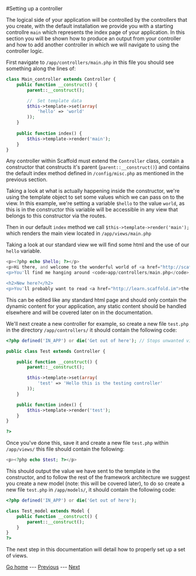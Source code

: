 #Setting up a controller

The logical side of your application will be controlled by the controllers that you create, with the default installation we provide you with a starting controllre ```main``` which represents the index page of your application. In this section you will be shown how to produce an output from your controller and how to add another controller in which we will navigate to using the controller logic.

First navigate to ```/app/controllers/main.php``` in this file you should see something along the lines of:

```php
class Main_controller extends Controller {
	public function __construct() {
		parent::__construct();

		//  Set template data
		$this->template->set(array(
			'hello' => 'world'
		));
	}
	
	public function index() {
		$this->template->render('main');
	}
}
```

Any controller within Scaffold must extend the ```Controller``` class, contain a constructor that constructs it's parent (```parent::__construct()```) and contains the default index method defined in ```/config/misc.php``` as mentioned in the previous section.

Taking a look at what is actually happening inside the constructor, we're using the template object to set some values which we can pass on to the view. In this example, we're setting a variable ```$hello``` to the value ```world```, as this is in the constructor this variable will be accessible in any view that belongs to this constructor via the routes.

Then in our default ```index``` method we call ```$this->template->render('main');``` which renders the main view located in ```/app/views/main.php```

Taking a look at our standard view we will find some html and the use of our ```hello``` variable.

```php
<p><?php echo $hello; ?></p>
<p>Hi there, and welcome to the wonderful world of <a href="http://scaffold.im">Scaffold</a>! What you&rsquo;re looking at (that's me) is the default controller.</p>
<p>You'll find me hanging around <code>app/controllers/main.php</code>, and the view (that's the fancy HTML outputting bit) is in <code>app/views/main.php</code>.</p>

<h2>New here?</h2>
<p>You'll probably want to read <a href="http://learn.scaffold.im">the documentation</a> through first. Although Scaffold's pretty easy to pick up, looking at a codebase can be pretty overwhelming the first time. You'll also want to know Scaffold's hidden tips and tricks as well, no doubt.</p>
```

This can be edited like any standard html page and should only contain the dynamic content for your application, any static content should be handled elsewhere and will be covered later on in the documentation.

We'll next create a new controller for example, so create a new file ```test.php``` in the directory ```/app/controllers/``` it should contain the following code:

```php
<?php defined('IN_APP') or die('Get out of here'); // Stops unwanted visits

public class Test extends Controller {

	public function __construct() {
		parent::__construct();

		$this->template->set(array(
			'test' => 'Hello this is the testing controller'
		));
	}

	public function index() {
		$this->template->render('test');
	}
}

?>
```

Once you've done this, save it and create a new file ```test.php``` within ```/app/views/``` this file should contain the following:

```php
<p><?php echo $test; ?></p>
```

This should output the value we have sent to the template in the constructor, and to follow the rest of the framework architecture we suggest you create a new model (note: this will be covered later), to do so create a new file ```test.php``` in ```/app/models/```, it should contain the following code:

```php
<?php defined('IN_APP') or die('Get out of here');

class Test_model extends Model {
	public function __construct() {
		parent::__construct();
	}
}
?>
```
The next step in this documentation will detail how to properly set up a set of views.

[Go home](../README.md) ---
[Previous](setting-up-routes.md) ---
[Next](setting-up-a-view.md)